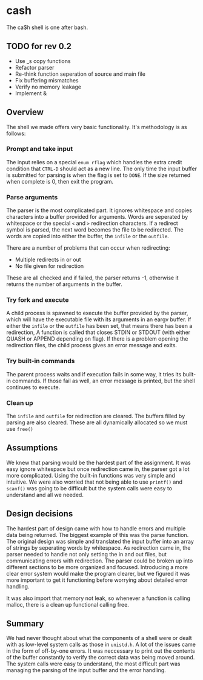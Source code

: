 # cash
The ca$h shell is one after bash.

## TODO for rev 0.2
* Use _s copy functions
* Refactor parser
* Re-think function seperation of source and main file
* Fix buffering mismatches
* Verify no memory leakage
* Implement &

## Overview
The shell we made offers very basic functionality. It's methodology is as follows:

### Prompt and take input
The input relies on a special ```enum rflag``` which handles the extra credit condition that ```CTRL-D``` should act as a new line.
The only time the input buffer is submitted for parsing is when the flag is set to ```DONE```.
If the size returned when complete is 0, then exit the program.

### Parse arguments
The parser is the most complicated part. It ignores whitespace and copies characters into a buffer provided for arguments.
Words are seperated by whitespace or the special ```<``` and ```>``` redirection characters.
If a redirect symbol is parsed, the next word becomes the file to be redirected.
The words are copied into either the buffer, the ```infile``` or the ```outfile```.

There are a number of problems that can occur when redirecting:
* Multiple redirects in or out
* No file given for redirection

These are all checked and if failed, the parser returns -1, otherwise it returns the number of arguments in the buffer.

### Try fork and execute
A child process is spawned to execute the buffer provided by the parser, which will have the executable file with its arguments in an eargv buffer.
If either the ```infile``` or the ```outfile``` has been set, that means there has been a redirection,
A function is called that closes STDIN or STDOUT (with either QUASH or APPEND depending on flag).
If there is a problem opening the redirection files, the child process gives an error message and exits.

### Try built-in commands
The parent process waits and if execution fails in some way, it tries its built-in commands.
If those fail as well, an error message is printed, but the shell continues to execute.

### Clean up
The ```infile``` and ```outfile``` for redirection are cleared.
The buffers filled by parsing are also cleared.
These are all dynamically allocated so we must use ```free()```

## Assumptions
We knew that parsing would be the hardest part of the assignment. 
It was easy ignore whitespace but once redirection came in, the parser got a lot more complicated.
Using the built-in functions was very simple and intuitive.
We were also worried that not being able to use ```printf()``` and ```scanf()``` was going to be difficult but the system calls were easy to understand and all we needed.

## Design decisions
The hardest part of design came with how to handle errors and multiple data being returned.
The biggest example of this was the parse function. The original design was simple and translated the input buffer into an array of strings by seperating words by whitespace.
As redirection came in, the parser needed to handle not only setting the in and out files, but communicating errors with redirection.
The parser could be broken up into different sections to be more organized and focused.
Introducing a more clear error system would make the program clearer, but we figured it was more important to get it functioning before worrying about detailed error handling.

It was also import that memory not leak, so whenever a function is calling malloc, there is a clean up functional calling free.

## Summary
We had never thought about what the components of a shell were or dealt with as low-level system calls as those in ```unistd.h```.
A lot of the issues came in the form of off-by-one errors.
It was neccessary to print out the contents of the buffer constantly to verify the correct data was being moved around.
The system calls were easy to understand, the most difficult part was managing the parsing of the input buffer and the error handling.

